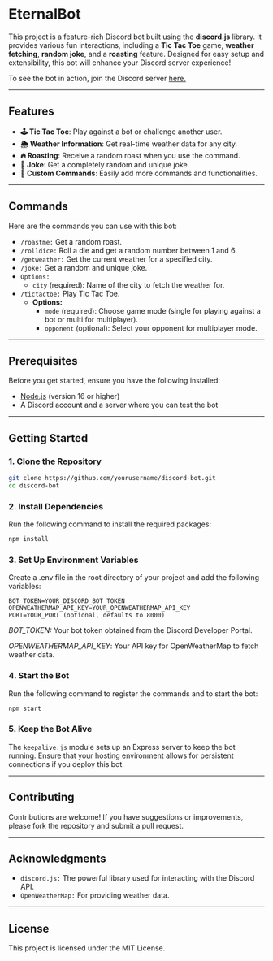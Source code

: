 # EternalBot

This project is a feature-rich Discord bot built using the **discord.js** library. It provides various fun interactions, including a **Tic Tac Toe** game, **weather fetching**, **random joke**, and a **roasting** feature. Designed for easy setup and extensibility, this bot will enhance your Discord server experience!

To see the bot in action, join the Discord server [here.](https://discord.gg/BGt6fTSv)

---

## Features

- **🕹️ Tic Tac Toe**: Play against a bot or challenge another user.
- **🌦️ Weather Information**: Get real-time weather data for any city.
- **🔥 Roasting**: Receive a random roast when you use the command.
- **🤡 Joke**: Get a completely random and unique joke.
- **🔧 Custom Commands**: Easily add more commands and functionalities.

---
## Commands
Here are the commands you can use with this bot:

- `/roastme:` Get a random roast.
- `/rolldice:` Roll a die and get a random number between 1 and 6.
- `/getweather:` Get the current weather for a specified city.
- `/joke:` Get a random and unique joke.
- `Options:`
    - `city` (required): Name of the city to fetch the weather for.
- `/tictactoe:` Play Tic Tac Toe.
    - **Options:**
        - `mode` (required): Choose game mode (single for playing against a bot or multi for multiplayer).
        - `opponent` (optional): Select your opponent for multiplayer mode.
---

## Prerequisites

Before you get started, ensure you have the following installed:

- [Node.js](https://nodejs.org/) (version 16 or higher)
- A Discord account and a server where you can test the bot
---
## Getting Started

### 1. Clone the Repository

```bash
git clone https://github.com/yourusername/discord-bot.git
cd discord-bot
```

### 2. Install Dependencies
Run the following command to install the required packages:

```bash
npm install
```

### 3. Set Up Environment Variables
Create a .env file in the root directory of your project and add the following variables:

```plaintext
BOT_TOKEN=YOUR_DISCORD_BOT_TOKEN
OPENWEATHERMAP_API_KEY=YOUR_OPENWEATHERMAP_API_KEY
PORT=YOUR_PORT (optional, defaults to 8000)
```
_BOT_TOKEN:_ Your bot token obtained from the Discord Developer Portal.

_OPENWEATHERMAP_API_KEY_: Your API key for OpenWeatherMap to fetch weather data.

### 4. Start the Bot
Run the following command to register the commands and to start the bot:

```bash
npm start
```

### 5. Keep the Bot Alive
The `keepalive.js` module sets up an Express server to keep the bot running. Ensure that your hosting environment allows for persistent connections if you deploy this bot.

---

## Contributing

Contributions are welcome! If you have suggestions or improvements, please fork the repository and submit a pull request.

---

## Acknowledgments

- `discord.js:` The powerful library used for interacting with the Discord API.
- `OpenWeatherMap:` For providing weather data.

---

## License

This project is licensed under the MIT License.
